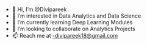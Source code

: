 - 👋 Hi, I’m @Divipareek
- 👀 I’m interested in Data Analytics and Data Science
- 🌱 I’m currently learning Deep Learning Modules
- 💞️ I’m looking to collaborate on Analytics Projects
- 📫 Reach me at -divipareek18@gmail.com

<!---
Divipareek/Divipareek is a ✨ special ✨ repository because its `README.md` (this file) appears on your GitHub profile.
You can click the Preview link to take a look at your changes.
--->
